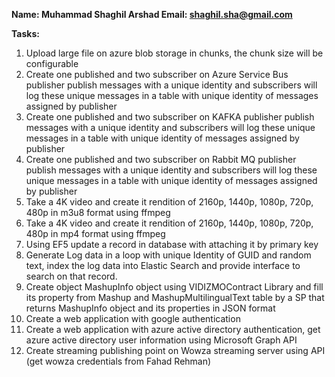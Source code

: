**Name: Muhammad Shaghil Arshad
Email: shaghil.sha@gmail.com**

**Tasks:**
1. Upload large file on azure blob storage in chunks, the chunk size will be configurable 
2. Create one published and two subscriber on Azure Service Bus publisher publish messages with a unique identity and subscribers will log these unique messages in a table with unique identity of messages assigned by publisher
3. Create one published and two subscriber on KAFKA publisher publish messages with a unique identity and subscribers will log these unique messages in a table with unique identity of messages assigned by publisher
4. Create one published and two subscriber on Rabbit MQ publisher publish messages with a unique identity and subscribers will log these unique messages in a table with unique identity of messages assigned by publisher
5. Take a 4K video and create it rendition of 2160p, 1440p, 1080p, 720p, 480p in m3u8 format using ffmpeg
6. Take a 4K video and create it rendition of 2160p, 1440p, 1080p, 720p, 480p in mp4 format using ffmpeg
7. Using EF5 update a record in database with attaching it by primary key
8. Generate Log data in a loop with unique Identity of GUID and random text, index the log data into Elastic Search and provide interface to search on that record.
9. Create object MashupInfo object using VIDIZMOContract Library and fill its property from Mashup and MashupMultilingualText table by a SP that returns MashupInfo object and its properties in JSON format
10. Create a web application with google authentication
11. Create a web application with azure active directory authentication, get azure active directory user information using Microsoft Graph API
12. Create streaming publishing point on Wowza streaming server using API (get wowza credentials from Fahad Rehman)
